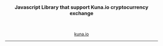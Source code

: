 <p align="center">
  <h3 align="center">Javascript Library that support Kuna.io cryptocurrency exchange</h3>

  <p align="center">
    <br/>
    <br/>
    <a href="https://kuna.io/?utm_source=github&utm_medium=readme&utm_campaign=Kuna-javascript-sdk">kuna.io</a>
  </p>
</p>

<hr />